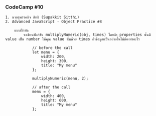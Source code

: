 ### CodeCamp #10
    1. นายสุพรรคกิจ สิทธิ (Supakkit Sitthi)
    2. Advanced JavaScript - Object Practice #8

        แบบฝึกหัด
            จงเขียนฟังก์ชัน multiplyNumeric(obj, times) โดยถ้า properties นั้นมี value เป็น number ให้คุณ value นั้นด้วย times ถ้าข้อมูลเเป็นอย่างอื่นไม่ต้องทำอะไร

                // before the call
                let menu = {
                    width: 200,
                    height: 300,
                    title: "My menu"
                };

                multiplyNumeric(menu, 2);

                // after the call
                menu = {
                    width: 400,
                    height: 600,
                    title: "My menu"
                };
